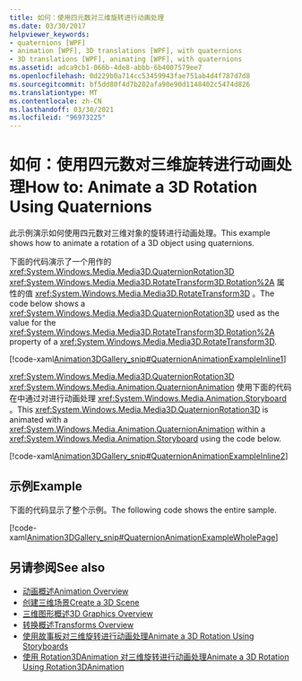 ```yaml
---
title: 如何：使用四元数对三维旋转进行动画处理
ms.date: 03/30/2017
helpviewer_keywords:
- quaternions [WPF]
- animation [WPF], 3D translations [WPF], with quaternions
- 3D translations [WPF], animating [WPF], with quaternions
ms.assetid: adca9cb1-066b-4de8-abbb-6b4007579ee7
ms.openlocfilehash: 0d229b0a714cc53459943fae751ab4d4f787d7d8
ms.sourcegitcommit: bf5dd80f4d7b202afa90e90d1148402c5474d826
ms.translationtype: MT
ms.contentlocale: zh-CN
ms.lasthandoff: 03/30/2021
ms.locfileid: "96973225"
---
```

# <a name="how-to-animate-a-3d-rotation-using-quaternions"></a><span data-ttu-id="f2e3c-102">如何：使用四元数对三维旋转进行动画处理</span><span class="sxs-lookup"><span data-stu-id="f2e3c-102">How to: Animate a 3D Rotation Using Quaternions</span></span>
<span data-ttu-id="f2e3c-103">此示例演示如何使用四元数对三维对象的旋转进行动画处理。</span><span class="sxs-lookup"><span data-stu-id="f2e3c-103">This example shows how to animate a rotation of a 3D object using quaternions.</span></span>  
  
 <span data-ttu-id="f2e3c-104">下面的代码演示了一个用作的 <xref:System.Windows.Media.Media3D.QuaternionRotation3D> <xref:System.Windows.Media.Media3D.RotateTransform3D.Rotation%2A> 属性的值 <xref:System.Windows.Media.Media3D.RotateTransform3D> 。</span><span class="sxs-lookup"><span data-stu-id="f2e3c-104">The code below shows a <xref:System.Windows.Media.Media3D.QuaternionRotation3D> used as the value for the <xref:System.Windows.Media.Media3D.RotateTransform3D.Rotation%2A> property of a <xref:System.Windows.Media.Media3D.RotateTransform3D>.</span></span>  
  
 [!code-xaml[Animation3DGallery_snip#QuaternionAnimationExampleInline1](~/samples/snippets/csharp/VS_Snippets_Wpf/Animation3DGallery_snip/CS/QuaternionAnimationExample.xaml#quaternionanimationexampleinline1)]  
  
 <span data-ttu-id="f2e3c-105"><xref:System.Windows.Media.Media3D.QuaternionRotation3D> <xref:System.Windows.Media.Animation.QuaternionAnimation> 使用下面的代码在中通过对进行动画处理 <xref:System.Windows.Media.Animation.Storyboard> 。</span><span class="sxs-lookup"><span data-stu-id="f2e3c-105">This <xref:System.Windows.Media.Media3D.QuaternionRotation3D> is animated with a <xref:System.Windows.Media.Animation.QuaternionAnimation> within a <xref:System.Windows.Media.Animation.Storyboard> using the code below.</span></span>  
  
 [!code-xaml[Animation3DGallery_snip#QuaternionAnimationExampleInline2](~/samples/snippets/csharp/VS_Snippets_Wpf/Animation3DGallery_snip/CS/QuaternionAnimationExample.xaml#quaternionanimationexampleinline2)]  
  
## <a name="example"></a><span data-ttu-id="f2e3c-106">示例</span><span class="sxs-lookup"><span data-stu-id="f2e3c-106">Example</span></span>  
 <span data-ttu-id="f2e3c-107">下面的代码显示了整个示例。</span><span class="sxs-lookup"><span data-stu-id="f2e3c-107">The following code shows the entire sample.</span></span>  
  
 [!code-xaml[Animation3DGallery_snip#QuaternionAnimationExampleWholePage](~/samples/snippets/csharp/VS_Snippets_Wpf/Animation3DGallery_snip/CS/QuaternionAnimationExample.xaml#quaternionanimationexamplewholepage)]  
  
## <a name="see-also"></a><span data-ttu-id="f2e3c-108">另请参阅</span><span class="sxs-lookup"><span data-stu-id="f2e3c-108">See also</span></span>

- [<span data-ttu-id="f2e3c-109">动画概述</span><span class="sxs-lookup"><span data-stu-id="f2e3c-109">Animation Overview</span></span>](animation-overview.md)
- [<span data-ttu-id="f2e3c-110">创建三维场景</span><span class="sxs-lookup"><span data-stu-id="f2e3c-110">Create a 3D Scene</span></span>](how-to-create-a-3-d-scene.md)
- [<span data-ttu-id="f2e3c-111">三维图形概述</span><span class="sxs-lookup"><span data-stu-id="f2e3c-111">3D Graphics Overview</span></span>](3-d-graphics-overview.md)
- [<span data-ttu-id="f2e3c-112">转换概述</span><span class="sxs-lookup"><span data-stu-id="f2e3c-112">Transforms Overview</span></span>](transforms-overview.md)
- [<span data-ttu-id="f2e3c-113">使用故事板对三维旋转进行动画处理</span><span class="sxs-lookup"><span data-stu-id="f2e3c-113">Animate a 3D Rotation Using Storyboards</span></span>](how-to-animate-a-3-d-rotation-using-storyboards.md)
- [<span data-ttu-id="f2e3c-114">使用 Rotation3DAnimation 对三维旋转进行动画处理</span><span class="sxs-lookup"><span data-stu-id="f2e3c-114">Animate a 3D Rotation Using Rotation3DAnimation</span></span>](how-to-animate-a-3-d-rotation-using-rotation3danimation.md)
